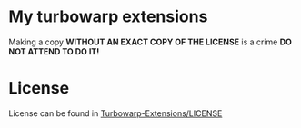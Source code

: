 # My turbowarp extensions
Making a copy **WITHOUT AN EXACT COPY OF THE LICENSE** is a crime
**DO NOT ATTEND TO DO IT!**
# License
License can be found in [Turbowarp-Extensions/LICENSE](https://github.com/Scratch2033YT/Turbowarp-Extensions/LICENSE)
